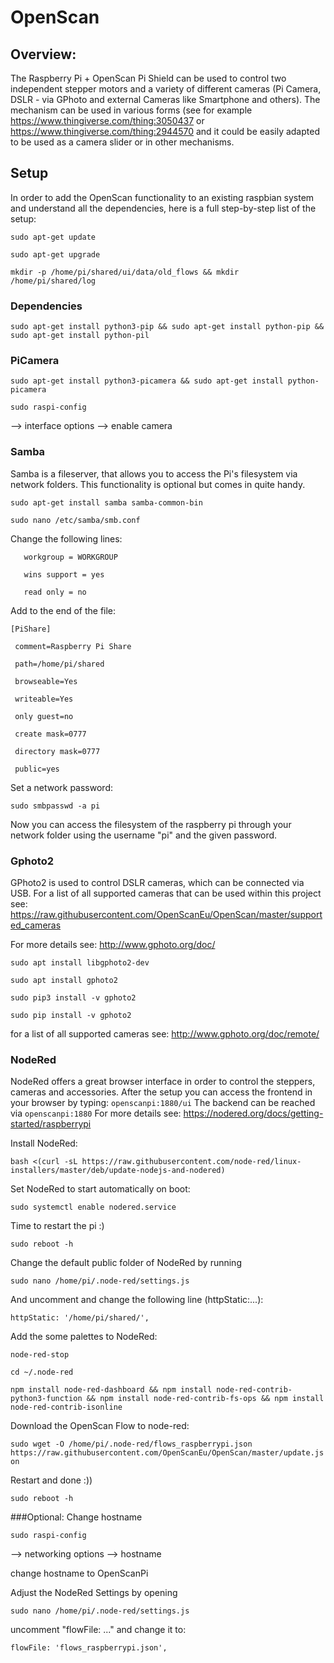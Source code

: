 # OpenScan

## Overview:
The Raspberry Pi + OpenScan Pi Shield can be used to control two independent stepper motors and a variety of different cameras (Pi Camera, DSLR - via GPhoto and external Cameras like Smartphone and others). The mechanism can be used in various forms (see for example https://www.thingiverse.com/thing:3050437 or https://www.thingiverse.com/thing:2944570 and it could be easily adapted to be used as a camera slider or in other mechanisms.

## Setup
In order to add the OpenScan functionality to an existing raspbian system and understand all the dependencies, here is a full step-by-step list of the setup:

`sudo apt-get update`

`sudo apt-get upgrade`

`mkdir -p /home/pi/shared/ui/data/old_flows && mkdir /home/pi/shared/log`

### Dependencies

`sudo apt-get install python3-pip && sudo apt-get install python-pip && sudo apt-get install python-pil`

### PiCamera

`sudo apt-get install python3-picamera && sudo apt-get install python-picamera`

`sudo raspi-config`

--> interface options --> enable camera

### Samba

Samba is a fileserver, that allows you to access the Pi's filesystem via network folders. This functionality is optional but comes in quite handy.

`sudo apt-get install samba samba-common-bin`

`sudo nano /etc/samba/smb.conf`

Change the following lines:

`	workgroup = WORKGROUP`

`	wins support = yes`
  
`	read only = no`

Add to the end of the file:

`[PiShare]`

` comment=Raspberry Pi Share`
 
` path=/home/pi/shared`
 
` browseable=Yes`
 
` writeable=Yes`
 
` only guest=no`
 
` create mask=0777`
 
` directory mask=0777`
 
` public=yes`

Set a network password:

`sudo smbpasswd -a pi`

Now you can access the filesystem of the raspberry pi through your network folder using the username "pi" and the given password.

### Gphoto2

GPhoto2 is used to control DSLR cameras, which can be connected via USB. For a list of all supported cameras that can be used within this project see: https://raw.githubusercontent.com/OpenScanEu/OpenScan/master/supported_cameras

For more details see: http://www.gphoto.org/doc/

`sudo apt install libgphoto2-dev `

`sudo apt install gphoto2`

`sudo pip3 install -v gphoto2`

`sudo pip install -v gphoto2`

for a list of all supported cameras see: http://www.gphoto.org/doc/remote/

### NodeRed

NodeRed offers a great browser interface in order to control the steppers, cameras and accessories.
After the setup you can access the frontend in your browser by typing: `openscanpi:1880/ui`
The backend can be reached via `openscanpi:1880`
For more details see: https://nodered.org/docs/getting-started/raspberrypi

Install NodeRed:

`bash <(curl -sL https://raw.githubusercontent.com/node-red/linux-installers/master/deb/update-nodejs-and-nodered)`

Set NodeRed to start automatically on boot:

`sudo systemctl enable nodered.service`

Time to restart the pi :)

`sudo reboot -h`

Change the default public folder of NodeRed by running

`sudo nano /home/pi/.node-red/settings.js`

And uncomment and change the following line (httpStatic:...):

`httpStatic: '/home/pi/shared/',`

Add the some palettes to NodeRed:

`node-red-stop`

`cd ~/.node-red`

`npm install node-red-dashboard && npm install node-red-contrib-python3-function && npm install node-red-contrib-fs-ops && npm install node-red-contrib-isonline`

Download the OpenScan Flow to node-red:

`sudo wget -O /home/pi/.node-red/flows_raspberrypi.json https://raw.githubusercontent.com/OpenScanEu/OpenScan/master/update.json`

Restart and done :))

`sudo reboot -h`

###Optional: Change hostname

`sudo raspi-config`

--> networking options --> hostname

change hostname to OpenScanPi

Adjust the NodeRed Settings by opening

`sudo nano /home/pi/.node-red/settings.js`

uncomment "flowFile: ..." and change it to:

`flowFile: 'flows_raspberrypi.json',`
